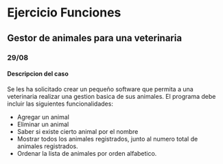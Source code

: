 # Ejercicio Funciones

## Gestor de animales para una veterinaria

### 29/08

#### Descripcion del caso
Se les ha solicitado crear un pequeño software que permita a una veterinaria realizar una gestion basica de sus animales.
El programa debe incluir las siguientes funcionalidades: 
- Agregar un animal
- Eliminar un animal
- Saber si existe cierto animal por el nombre
- Mostrar todos los animales registrados, junto al numero total de animales registrados.
- Ordenar la lista de animales por orden alfabetico.
